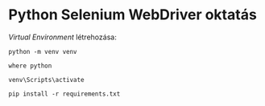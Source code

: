 # Python Selenium WebDriver oktatás

_Virtual Environment_ létrehozása:

```shell
python -m venv venv
```

```shell
where python
```

```shell
venv\Scripts\activate
```

```shell
pip install -r requirements.txt
```
